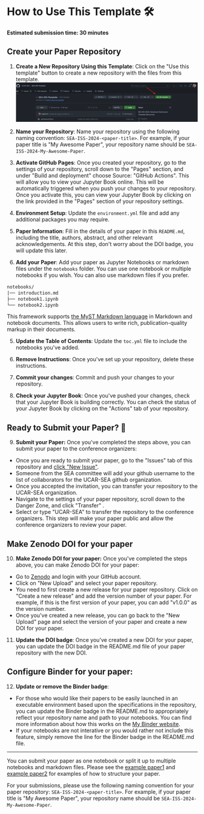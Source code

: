 # How to Use This Template 🛠️

**Estimated submission time: 30 minutes**
## Create your Paper Repository

1. **Create a New Repository Using this Template**: Click on the "Use this template" button to create a new repository with the files from this template. 
![Use this template](assets/use-this-template.png)

2. **Name your Repository**: Name your repository using the following naming convention: `SEA-ISS-2024-<paper-title>`. For example, if your paper title is "My Awesome Paper", your repository name should be `SEA-ISS-2024-My-Awesome-Paper`.

3. **Activate GitHub Pages**: Once you created your repository, go to the settings of your repository, scroll down to the "Pages" section, and under "Build and deployment" choose Source: "GitHub Actions". This will allow you to view your Jupyter Book online. This will be automatically triggered when you push your changes to your repository. Once you activate this, you can view your Jupyter Book by clicking on the link provided in the "Pages" section of your repository settings.

4. **Environment Setup**: Update the `environment.yml` file and add any additional packages you may require. 

5. **Paper Information**: Fill in the details of your paper in this `README.md`, including the title, authors, abstract, and other relevant acknowledgements. At this step, don't worry about the DOI badge, you will update this later.

6. **Add your Paper**: Add your paper as Jupyter Notebooks or markdown files under the `notebooks` folder. You can use one notebook or multiple notebooks if you wish. You can also use markdown files if you prefer.

```
notebooks/
|── introduction.md
├── notebook1.ipynb
└── notebook2.ipynb
```

This framework supports [the MyST Markdown language](https://jupyterbook.org/en/stable/reference/glossary.html#term-MyST) in Markdown and notebook documents. This allows users to write rich, publication-quality markup in their documents.

5. **Update the Table of Contents**: Update the `toc.yml` file to include the notebooks you've added.
 
6. **Remove Instructions**: Once you've set up your repository, delete these instructions. 

7. **Commit your changes**: Commit and push your changes to your repository.

8. **Check your Jupyter Book**: Once you've pushed your changes, check that your Jupyter Book is building correctly. You can check the status of your Jupyter Book by clicking on the "Actions" tab of your repository.

## Ready to Submit your Paper? 📝

9. **Submit your Paper:** Once you've completed the steps above, you can submit your paper to the conference organizers:
* Once you are ready to submit your paper, go to the "Issues" tab of this repository and [click "New Issue"](https://github.com/UCAR-SEA/SEA-ISS-Template/issues/new).
* Someone from the SEA committee will add your github username to the list of collaborators for the UCAR-SEA github organization.
* Once you accepted the invitation, you can transfer your repository to the UCAR-SEA organization.
* Navigate to the settings of your paper repository, scroll down to the Danger Zone, and click "Transfer" . 
* Select or type "UCAR-SEA" to transfer the repository to the conference organizers. This step will make your paper public and allow the conference organizers to review your paper.

## Make Zenodo DOI for your paper

10. **Make Zenodo DOI for your paper:** Once you've completed the steps above, you can make Zenodo DOI for your paper:

* Go to [Zenodo](https://zenodo.org/) and login with your GitHub account.
* Click on "New Upload" and select your paper repository.
* You need to first create a new release for your paper repository. Click on "Create a new release" and add the version number of your paper. For example, if this is the first version of your paper, you can add "v1.0.0" as the version number.
* Once you've created a new release, you can go back to the "New Upload" page and select the version of your paper and create a new DOI for your paper.

11. **Update the DOI badge**: Once you've created a new DOI for your paper, you can update the DOI badge in the README.md file of your paper repository with the new DOI.

## Configure Binder for your paper:

12. **Update or remove the Binder badge**:
    
* For those who would like their papers to be easily launched in an executable environment based upon the specifications in the repository, you can update the Binder badge in the README.md to appropriately reflect your repository name and path to your notebooks.  You can find more information about how this works on the [My Binder website](https://mybinder.org/).
* If your notebooks are not interative or you would rather not include this feature, simply remove the line for the Binder badge in the README.md file. 

-----------------
You can submit your paper as one notebook or split it up to multiple notebooks and markdown files. Please see the [example paper1](notebooks/notebook-template) and [example paper2](notebooks/notebook-example2_part1) for examples of how to structure your paper.


For your submissions, please use the following naming convention for your paper repository: `SEA-ISS-2024-<paper-title>`. For example, if your paper title is "My Awesome Paper", your repository name should be `SEA-ISS-2024-My-Awesome-Paper`.



